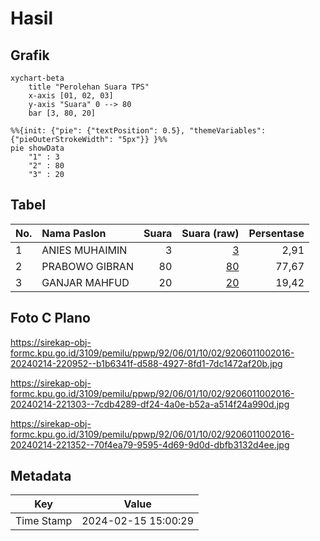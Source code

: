 # Hasil

## Grafik

```mermaid
xychart-beta
    title "Perolehan Suara TPS"
    x-axis [01, 02, 03]
    y-axis "Suara" 0 --> 80
    bar [3, 80, 20]
```

```mermaid
%%{init: {"pie": {"textPosition": 0.5}, "themeVariables": {"pieOuterStrokeWidth": "5px"}} }%%
pie showData
    "1" : 3
    "2" : 80
    "3" : 20
```

## Tabel

| No. | Nama Paslon    | Suara | Suara (raw) | Persentase |
|:--- |:-------------- | -----:| -----------:| ----------:|
| 1   | ANIES MUHAIMIN | 3     | [3][p-1]    | 2,91       |
| 2   | PRABOWO GIBRAN | 80    | [80][p-2]   | 77,67      |
| 3   | GANJAR MAHFUD  | 20    | [20][p-3]   | 19,42      |


[p-1]: https://github.com/gigit-pemilu/pemilu-2024-92-papua-barat/blob/main/pilpres/hitung-suara/sub/92-papua-barat/sub/06-teluk-bintuni/sub/01-bintuni/sub/1002-bintuni-barat/sub/016-tps/sub/paslon-1.txt
[p-2]: https://github.com/gigit-pemilu/pemilu-2024-92-papua-barat/blob/main/pilpres/hitung-suara/sub/92-papua-barat/sub/06-teluk-bintuni/sub/01-bintuni/sub/1002-bintuni-barat/sub/016-tps/sub/paslon-2.txt
[p-3]: https://github.com/gigit-pemilu/pemilu-2024-92-papua-barat/blob/main/pilpres/hitung-suara/sub/92-papua-barat/sub/06-teluk-bintuni/sub/01-bintuni/sub/1002-bintuni-barat/sub/016-tps/sub/paslon-3.txt

## Foto C Plano

https://sirekap-obj-formc.kpu.go.id/3109/pemilu/ppwp/92/06/01/10/02/9206011002016-20240214-220952--b1b6341f-d588-4927-8fd1-7dc1472af20b.jpg

https://sirekap-obj-formc.kpu.go.id/3109/pemilu/ppwp/92/06/01/10/02/9206011002016-20240214-221303--7cdb4289-df24-4a0e-b52a-a514f24a990d.jpg

https://sirekap-obj-formc.kpu.go.id/3109/pemilu/ppwp/92/06/01/10/02/9206011002016-20240214-221352--70f4ea79-9595-4d69-9d0d-dbfb3132d4ee.jpg


## Metadata

| Key        | Value               |
| ---------- | ------------------- |
| Time Stamp | 2024-02-15 15:00:29 |




